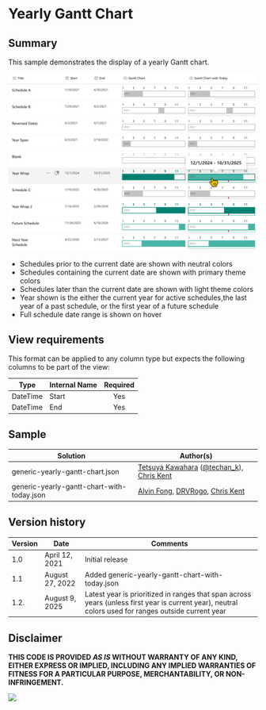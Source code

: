 # Yearly Gantt Chart

## Summary
This sample demonstrates the display of a yearly Gantt chart.

![screenshot of the sample](./assets/screenshot.png)

- Schedules prior to the current date are shown with neutral colors
- Schedules containing the current date are shown with primary theme colors
- Schedules later than the current date are shown with light theme colors
- Year shown is the either the current year for active schedules,the last year of a past schedule, or the first year of a future schedule
- Full schedule date range is shown on hover

## View requirements

This format can be applied to any column type but expects the following columns to be part of the view:

|Type               |Internal Name|Required|
|-------------------|-------------|:------:|
|DateTime           |Start        |Yes     |
|DateTime           |End          |Yes     |

## Sample

Solution|Author(s)
--------|---------
generic-yearly-gantt-chart.json | [Tetsuya Kawahara](https://github.com/tecchan1107) ([@techan_k](https://twitter.com/techan_k)), [Chris Kent](https://github.com/thechriskent)
generic-yearly-gantt-chart-with-today.json | [Alvin Fong](https://github.com/hakki-max), [DRVRogo](https://github.com/DRVRogo), [Chris Kent](https://github.com/thechriskent)

## Version history

Version |Date          |Comments
--------|--------------|--------------------------------
1.0     |April 12, 2021|Initial release
1.1     |August 27, 2022|Added generic-yearly-gantt-chart-with-today.json
1.2.    |August 9, 2025|Latest year is prioritized in ranges that span across years (unless first year is current year), neutral colors used for ranges outside current year

## Disclaimer
**THIS CODE IS PROVIDED *AS IS* WITHOUT WARRANTY OF ANY KIND, EITHER EXPRESS OR IMPLIED, INCLUDING ANY IMPLIED WARRANTIES OF FITNESS FOR A PARTICULAR PURPOSE, MERCHANTABILITY, OR NON-INFRINGEMENT.**

<img src="https://pnptelemetry.azurewebsites.net/list-formatting/column-samples/generic-yearly-gantt-chart" />
